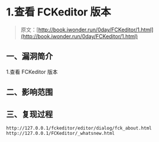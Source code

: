 # 1.查看 FCKeditor 版本

> 原文：[http://book.iwonder.run/0day/FCKeditor/1.html](http://book.iwonder.run/0day/FCKeditor/1.html)

## 一、漏洞简介

1.查看 FCKeditor 版本

## 二、影响范围

## 三、复现过程

```
http://127.0.0.1/fckeditor/editor/dialog/fck_about.html
http://127.0.0.1/FCKeditor/_whatsnew.html 
```


